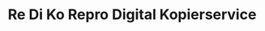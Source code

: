 ---
title: "Re Di Ko Repro Digital Kopierservice"
url: /hannover/re-di-ko-repro-digital-kopierservice/
shop: Kopieren
---